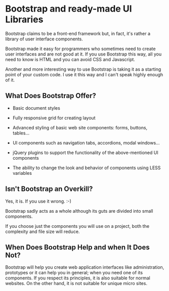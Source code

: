 Bootstrap and ready-made UI Libraries
=====================================

Bootstrap claims to be a front-end framework but, in fact, it's rather a library
of user interface components.

Bootstrap made it easy for programmers who sometimes need to create user
interfaces and are not good at it. If you use Bootstrap this way, all you need
to know is HTML and you can avoid CSS and Javascript.

Another and more interesting way to use Bootstrap is taking it as a starting
point of your custom code. I use it this way and I can't speak highly enough of
it.

What Does Bootstrap Offer?
--------------------------

-   Basic document styles

-   Fully responsive grid for creating layout

-   Advanced styling of basic web site components: forms, buttons, tables...

-   UI components such as navigation tabs, accordions, modal windows…

-   jQuery plugins to support the functionality of the above-mentioned UI
    components

-   The ability to change the look and behavior of components using LESS
    variables

Isn't Bootstrap an Overkill?
----------------------------

Yes, it is. If you use it wrong. :-)

Bootstrap sadly acts as a whole although its guts are divided into small
components.

If you choose just the components you will use on a project, both the complexity
and file size will reduce.

When Does Bootstrap Help and when It Does Not?
----------------------------------------------

Bootstrap will help you create web application interfaces like administration,
prototypes or it can help you in general; when you need one of its components.
If you respect its principles, it is also suitable for normal websites. On the
other hand, it is not suitable for unique micro sites.
